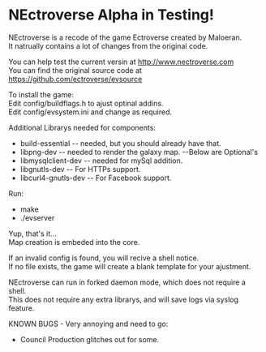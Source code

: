 NEctroverse Alpha in Testing!
========

NEctroverse is a recode of the game Ectroverse created by Maloeran.<br>
It natrually contains a lot of changes from the original code.

You can help test the current versin at http://www.nectroverse.com<br>
You can find the original source code at https://github.com/ectroverse/evsource


To install the game:<br>
Edit config/buildflags.h to ajust optinal addins.<br>
Edit config/evsystem.ini and change as required.<br>

Additional Librarys needed for components:
* build-essential -- needed, but you should already have that.
* libpng-dev -- needed to render the galaxy map.
--Below are Optional's
* libmysqlclient-dev -- needed for mySql addition.
* libgnutls-dev -- For HTTPs support.
* libcurl4-gnutls-dev -- For Facebook support.

Run:
* make 
* ./evserver

Yup, that's it...<br>
Map creation is embeded into the core.

If an invalid config is found, you will recive a shell notice.<br>
If no file exists, the game will create a blank template for your ajustment.

NEctroverse can run in forked daemon mode, which does not require a shell.<br>
This does not require any extra librarys, and will save logs via syslog feature.

KNOWN BUGS - Very annoying and need to go:
* Council Production glitches out for some.
